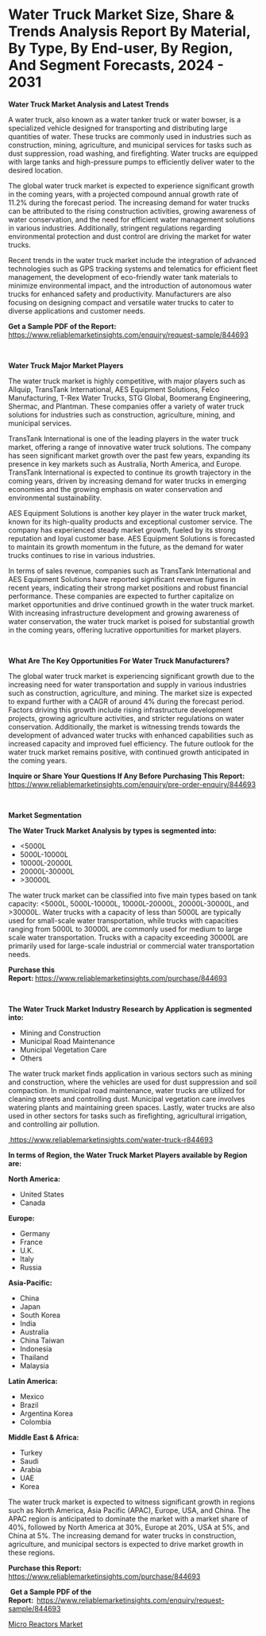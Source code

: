 <p><h1>Water Truck Market Size, Share & Trends Analysis Report By Material, By Type, By End-user, By Region, And Segment Forecasts, 2024 - 2031</h1></p><p><strong>Water Truck Market Analysis and Latest Trends</strong></p>
<p><p>A water truck, also known as a water tanker truck or water bowser, is a specialized vehicle designed for transporting and distributing large quantities of water. These trucks are commonly used in industries such as construction, mining, agriculture, and municipal services for tasks such as dust suppression, road washing, and firefighting. Water trucks are equipped with large tanks and high-pressure pumps to efficiently deliver water to the desired location.</p><p>The global water truck market is expected to experience significant growth in the coming years, with a projected compound annual growth rate of 11.2% during the forecast period. The increasing demand for water trucks can be attributed to the rising construction activities, growing awareness of water conservation, and the need for efficient water management solutions in various industries. Additionally, stringent regulations regarding environmental protection and dust control are driving the market for water trucks.</p><p>Recent trends in the water truck market include the integration of advanced technologies such as GPS tracking systems and telematics for efficient fleet management, the development of eco-friendly water tank materials to minimize environmental impact, and the introduction of autonomous water trucks for enhanced safety and productivity. Manufacturers are also focusing on designing compact and versatile water trucks to cater to diverse applications and customer needs.</p></p>
<p><strong>Get a Sample PDF of the Report:&nbsp;</strong> <a href="https://www.reliablemarketinsights.com/enquiry/request-sample/844693">https://www.reliablemarketinsights.com/enquiry/request-sample/844693</a></p>
<p>&nbsp;</p>
<p><strong>Water Truck Major Market Players</strong></p>
<p><p>The water truck market is highly competitive, with major players such as Allquip, TransTank International, AES Equipment Solutions, Felco Manufacturing, T-Rex Water Trucks, STG Global, Boomerang Engineering, Shermac, and Plantman. These companies offer a variety of water truck solutions for industries such as construction, agriculture, mining, and municipal services.</p><p>TransTank International is one of the leading players in the water truck market, offering a range of innovative water truck solutions. The company has seen significant market growth over the past few years, expanding its presence in key markets such as Australia, North America, and Europe. TransTank International is expected to continue its growth trajectory in the coming years, driven by increasing demand for water trucks in emerging economies and the growing emphasis on water conservation and environmental sustainability.</p><p>AES Equipment Solutions is another key player in the water truck market, known for its high-quality products and exceptional customer service. The company has experienced steady market growth, fueled by its strong reputation and loyal customer base. AES Equipment Solutions is forecasted to maintain its growth momentum in the future, as the demand for water trucks continues to rise in various industries.</p><p>In terms of sales revenue, companies such as TransTank International and AES Equipment Solutions have reported significant revenue figures in recent years, indicating their strong market positions and robust financial performance. These companies are expected to further capitalize on market opportunities and drive continued growth in the water truck market. With increasing infrastructure development and growing awareness of water conservation, the water truck market is poised for substantial growth in the coming years, offering lucrative opportunities for market players.</p></p>
<p>&nbsp;</p>
<p><strong>What Are The Key Opportunities For Water Truck Manufacturers?</strong></p>
<p><p>The global water truck market is experiencing significant growth due to the increasing need for water transportation and supply in various industries such as construction, agriculture, and mining. The market size is expected to expand further with a CAGR of around 4% during the forecast period. Factors driving this growth include rising infrastructure development projects, growing agriculture activities, and stricter regulations on water conservation. Additionally, the market is witnessing trends towards the development of advanced water trucks with enhanced capabilities such as increased capacity and improved fuel efficiency. The future outlook for the water truck market remains positive, with continued growth anticipated in the coming years.</p></p>
<p><strong>Inquire or Share Your Questions If Any Before Purchasing This Report:</strong> <a href="https://www.reliablemarketinsights.com/enquiry/pre-order-enquiry/844693">https://www.reliablemarketinsights.com/enquiry/pre-order-enquiry/844693</a></p>
<p>&nbsp;</p>
<p><strong>Market Segmentation</strong></p>
<p><strong>The Water Truck Market Analysis by types is segmented into:</strong></p>
<p><ul><li><5000L</li><li>5000L-10000L</li><li>10000L-20000L</li><li>20000L-30000L</li><li>>30000L</li></ul></p>
<p><p>The water truck market can be classified into five main types based on tank capacity: <5000L, 5000L-10000L, 10000L-20000L, 20000L-30000L, and >30000L. Water trucks with a capacity of less than 5000L are typically used for small-scale water transportation, while trucks with capacities ranging from 5000L to 30000L are commonly used for medium to large scale water transportation. Trucks with a capacity exceeding 30000L are primarily used for large-scale industrial or commercial water transportation needs.</p></p>
<p><strong>Purchase this Report:&nbsp;</strong><a href="https://www.reliablemarketinsights.com/purchase/844693">https://www.reliablemarketinsights.com/purchase/844693</a></p>
<p>&nbsp;</p>
<p><strong>The Water Truck Market Industry Research by Application is segmented into:</strong></p>
<p><ul><li>Mining and Construction</li><li>Municipal Road Maintenance</li><li>Municipal Vegetation Care</li><li>Others</li></ul></p>
<p><p>The water truck market finds application in various sectors such as mining and construction, where the vehicles are used for dust suppression and soil compaction. In municipal road maintenance, water trucks are utilized for cleaning streets and controlling dust. Municipal vegetation care involves watering plants and maintaining green spaces. Lastly, water trucks are also used in other sectors for tasks such as firefighting, agricultural irrigation, and controlling air pollution.</p></p>
<p><a href="https://www.reliablemarketinsights.com/water-truck-r844693">&nbsp;https://www.reliablemarketinsights.com/water-truck-r844693</a></p>
<p><strong>In terms of Region, the Water Truck Market Players available by Region are:</strong></p>
<p>
    <p> <strong> North America: </strong>
        <ul>
            <li>United States</li>
            <li>Canada</li>
        </ul>
        </p> 
    <p> <strong> Europe: </strong>
        <ul>
            <li>Germany</li>
            <li>France</li>
            <li>U.K.</li>
            <li>Italy</li>
            <li>Russia</li>
        </ul>
        </p> 
    <p> <strong> Asia-Pacific: </strong>
        <ul>
            <li>China</li>
            <li>Japan</li>
            <li>South Korea</li>
            <li>India</li>
            <li>Australia</li>
            <li>China Taiwan</li>
            <li>Indonesia</li>
            <li>Thailand</li>
            <li>Malaysia</li>
        </ul>
        </p> 
    <p> <strong> Latin America: </strong>
        <ul>
            <li>Mexico</li>
            <li>Brazil</li>
            <li>Argentina Korea</li>
            <li>Colombia</li>
        </ul>
        </p> 
    <p> <strong> Middle East & Africa: </strong>
        <ul>
            <li>Turkey</li>
            <li>Saudi</li>
            <li>Arabia</li>
            <li>UAE</li>
            <li>Korea</li>
        </ul>
    </p>
    </p>
<p><p>The water truck market is expected to witness significant growth in regions such as North America, Asia Pacific (APAC), Europe, USA, and China. The APAC region is anticipated to dominate the market with a market share of 40%, followed by North America at 30%, Europe at 20%, USA at 5%, and China at 5%. The increasing demand for water trucks in construction, agriculture, and municipal sectors is expected to drive market growth in these regions.</p></p>
<p><strong>Purchase this Report: </strong><a href="https://www.reliablemarketinsights.com/purchase/844693">https://www.reliablemarketinsights.com/purchase/844693</a></p>
<p>&nbsp;<strong>Get a Sample PDF of the Report:&nbsp;&nbsp;</strong><a href="https://www.reliablemarketinsights.com/enquiry/request-sample/844693">https://www.reliablemarketinsights.com/enquiry/request-sample/844693</a></p>
<p><strong></strong></p>
<p><p><a href="https://github.com/donnell4596/Market-Research-Report-List-1/blob/main/micro-reactors-market.md">Micro Reactors Market</a></p></p>